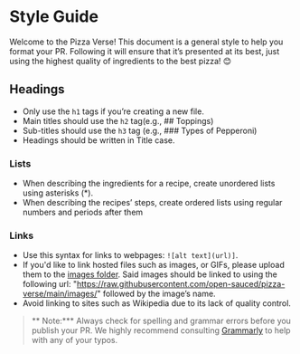 # Style Guide

Welcome to the Pizza Verse!  This document is a general style to help you format your PR. Following it will ensure that it’s presented at its best, just using the highest quality of ingredients to the best pizza! 😊

## Headings

* Only use the `h1` tags if you’re creating a new file.
* Main titles should use the `h2` tag(e.g., ## Toppings)
* Sub-titles should use the `h3` tag (e.g., ### Types of Pepperoni)
* Headings should be written in Title case.

### Lists

* When describing the ingredients for a recipe, create unordered lists using asterisks (*).  
* When describing the recipes’ steps, create ordered lists using regular numbers and   periods after them

### Links

* Use this syntax for links to webpages: `![alt text](url)]`.
* If you'd like to link hosted files such as images, or GIFs, please upload them to the [images folder](https://github.com/open-sauced/pizza-verse/tree/main/images).  Said images should be linked to using the following url: "<https://raw.githubusercontent.com/open-sauced/pizza-verse/main/images/>" followed by the image’s name.
* Avoid linking to sites such as Wikipedia due to its lack of quality control.

> ** Note:*** Always check for spelling and grammar errors before you publish your PR. We highly recommend consulting [Grammarly](https://www.grammarly.com/) to help with any of your typos.
